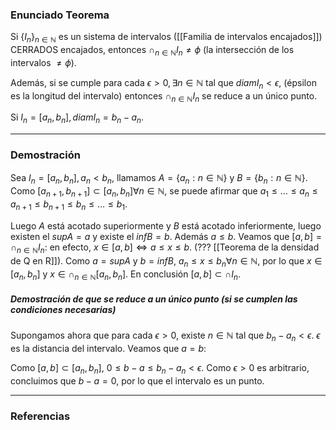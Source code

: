 ### Enunciado Teorema

Si $\{I_n\}_{n \in \mathbb{N}}$ es un sistema de intervalos ([[Familia de intervalos encajados]]) CERRADOS encajados, entonces $\cap_{n \in \mathbb{{N}}} I_n \not = \phi$ (la intersección de los intervalos $\not = \phi$).

Además, si se cumple para cada $\epsilon > 0, \exists n \in \mathbb{N}$ tal que $diamI_n < \epsilon$, (épsilon es la longitud del intervalo) entonces $\cap_{n \in \mathbb{N}} I_n$ se reduce a un único punto.

Si $I_n = [a_n, b_n], diamI_n = b_n - a_n$.
 
---
### Demostración

Sea $I_n = [a_n, b_n], a_n < b_n$, llamamos $A = \{a_n: n \in \mathbb{N}\}$ y $B = \{b_n : n \in \mathbb{N}\}$.
Como $[a_{n+1}, b_{n+1} ] \subset [a_n, b_n] \forall n \in \mathbb{N}$, se puede afirmar que $a_1 \le \dots \le a_n \le a_{n+1} \le b_{n+1} \le b_n \le \dots \le b_1.$

Luego $A$ está acotado superiormente y $B$ está acotado inferiormente, luego existen el $supA = a$ y existe el $infB = b$. Además $a \le b$.
Veamos que $[a, b] = \cap_{n\in\mathbb{N}} I_n$: en efecto, $x \in [a,b] \iff a \le x \le b$. (??? [[Teorema de la densidad de Q en R]]).
Como $a = supA$ y $b = infB$, $a_n \le x \le b_n \forall n \in \mathbb{N}$, por lo que $x \in [a_n, b_n]$ y $x \in \cap_{n \in \mathbb{N}} [a_n, b_n]$.
En conclusión $[a,b] \subset \cap I_n$.

##### Demostración de que se reduce a un único punto (si se cumplen las condiciones necesarias)

Supongamos ahora que para cada $\epsilon > 0$, existe $n \in \mathbb{N}$ tal que $b_n - a_n < \epsilon$. $\epsilon$ es la distancia del intervalo. Veamos que $a = b$:

Como $[a, b] \subset [a_n, b_n]$, $0 \le b-a \le b_n - a_n < \epsilon$. Como $\epsilon > 0$ es arbitrario, concluimos que $b - a = 0$, por lo que el intervalo es un punto.



---
### Referencias
